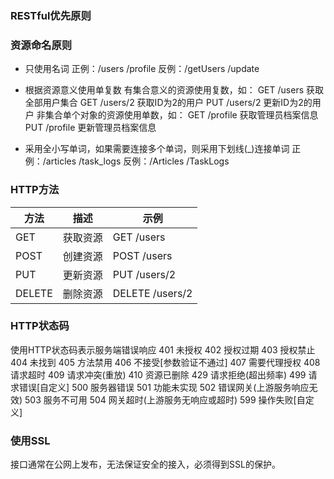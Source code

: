 ### RESTful优先原则

### 资源命名原则
- 只使用名词
正例：/users  /profile
反例：/getUsers  /update

- 根据资源意义使用单复数
有集合意义的资源使用复数，如：
GET /users
获取全部用户集合
GET /users/2
获取ID为2的用户
PUT /users/2
更新ID为2的用户
非集合单个对象的资源使用单数，如：
GET /profile
获取管理员档案信息
PUT /profile
更新管理员档案信息

- 采用全小写单词，如果需要连接多个单词，则采用下划线(_)连接单词
正例：/articles  /task_logs
反例：/Articles  /TaskLogs

### HTTP方法
| 方法   | 描述     | 示例            |
| ------ | -------- | --------------- |
| GET    | 获取资源 | GET /users      |
| POST   | 创建资源 | POST /users     |
| PUT    | 更新资源 | PUT /users/2    |
| DELETE | 删除资源 | DELETE /users/2 |

### HTTP状态码
使用HTTP状态码表示服务端错误响应
401 未授权
402 授权过期
403 授权禁止
404 未找到
405 方法禁用
406 不接受[参数验证不通过]
407 需要代理授权
408 请求超时
409 请求冲突(重放)
410 资源已删除
429 请求拒绝(超出频率)
499 请求错误[自定义]
500 服务器错误
501 功能未实现
502 错误网关(上游服务响应无效)
503 服务不可用
504 网关超时(上游服务无响应或超时)
599 操作失败[自定义]


### 使用SSL
接口通常在公网上发布，无法保证安全的接入，必须得到SSL的保护。
